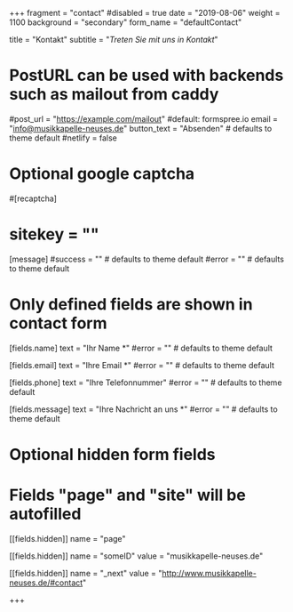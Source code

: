 +++
fragment = "contact"
#disabled = true
date = "2019-08-06"
weight = 1100
background = "secondary"
form_name = "defaultContact"

title = "Kontakt"
subtitle  = "*Treten Sie mit uns in Kontakt*"

# PostURL can be used with backends such as mailout from caddy
#post_url = "https://example.com/mailout" #default: formspree.io
email = "info@musikkapelle-neuses.de"
button_text = "Absenden" # defaults to theme default
#netlify = false

# Optional google captcha
#[recaptcha]
#  sitekey = ""

[message]
  #success = "" # defaults to theme default
  #error = "" # defaults to theme default

# Only defined fields are shown in contact form
[fields.name]
  text = "Ihr Name *"
  #error = "" # defaults to theme default

[fields.email]
  text = "Ihre Email *"
  #error = "" # defaults to theme default

[fields.phone]
  text = "Ihre Telefonnummer"
  #error = "" # defaults to theme default

[fields.message]
  text = "Ihre Nachricht an uns *"
  #error = "" # defaults to theme default

# Optional hidden form fields
# Fields "page" and "site" will be autofilled
[[fields.hidden]]
  name = "page"

[[fields.hidden]]
  name = "someID"
  value = "musikkapelle-neuses.de"

[[fields.hidden]]
  name = "_next"
  value = "http://www.musikkapelle-neuses.de/#contact"

+++
